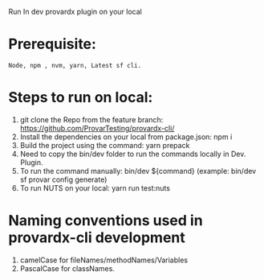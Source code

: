 Run In dev provardx plugin on your local
# Prerequisite:
    Node, npm , nvm, yarn, Latest sf cli.
# Steps to run on local:
1. git clone the Repo from the feature branch: https://github.com/ProvarTesting/provardx-cli/
2. Install the dependencies on your local from package.json: npm i
3. Build the project using the command: yarn prepack
4. Need to copy the bin/dev folder to run the commands locally in Dev. Plugin.
5. To run the command manually: bin/dev ${command} (example: bin/dev sf provar config generate)
6. To run NUTS on your local: yarn run test:nuts

# Naming conventions used in provardx-cli development
1. camelCase for fileNames/methodNames/Variables
2. PascalCase for classNames.
